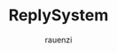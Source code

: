 ---
title: ReplySystem
author: rauenzi
description_markdown: >-
  Adds a native-esque reply button with preview. (Similar idea to Replyer/BetterReplyer but with a fancy UI, component injection, and additional features to be added)
github: https://github.com/rauenzi
download: https://github.com/rauenzi/BetterDiscordAddons/tree/master/Plugins/ReplySystem
support: https://discordapp.com/invite/cdzD9wF
tags:
images:
  - name: ReplySystem Preview
    image: https://i.imgur.com/UhURhqK.gif
layout: product
---